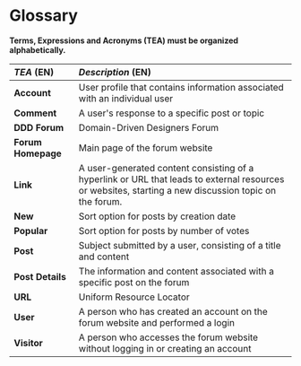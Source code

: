 # Glossary

**Terms, Expressions and Acronyms (TEA) must be organized alphabetically.**



| **_TEA_** (EN)     | **_Description_** (EN)                                                                                                                                |
| :----------------- | :---------------------------------------------------------------------------------------------------------------------------------------------------- |
| **Account**        | User profile that contains information associated with an individual user                                                                             |
| **Comment**        | A user's response to a specific post or topic                                                                                                         |
| **DDD Forum**      | Domain-Driven Designers Forum                                                                                                                         |
| **Forum Homepage** | Main page of the forum website                                                                                                                        |
| **Link**           | A user-generated content consisting of a hyperlink or URL that leads to external resources or websites, starting a new discussion topic on the forum. |
| **New**            | Sort option for posts by creation date                                                                                                                |
| **Popular**        | Sort option for posts by number of votes                                                                                                              |
| **Post**           | Subject submitted by a user, consisting of a title and content                                                                                        |
| **Post Details**   | The information and content associated with a specific post on the forum                                                                              |
| **URL**            | Uniform Resource Locator                                                                                                                              |
| **User**           | A person who has created an account on the forum website and performed a login                                                                        |
| **Visitor**        | A person who accesses the forum website without logging in or creating an account                                                                     |

